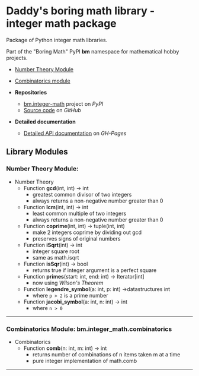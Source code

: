 # Daddy's boring math library - integer math package

Package of Python integer math libraries.

Part of the "Boring Math" PyPI **bm** namespace for mathematical hobby
projects.

* [Number Theory Module](#number-theory)
* [Combinatorics module](#combinatorics)

* **Repositories**
  * [bm.integer-math][1] project on *PyPI*
  * [Source code][2] on *GitHub*
* **Detailed documentation**
  * [Detailed API documentation][3] on *GH-Pages*

## Library Modules

### Number Theory Module: 

* Number Theory
  * Function **gcd**(int, int) -> int
    * greatest common divisor of two integers
    * always returns a non-negative number greater than 0
  * Function **lcm**(int, int) -> int
    * least common multiple of two integers
    * always returns a non-negative number greater than 0
  * Function **coprime**(int, int) -> tuple(int, int)
    * make 2 integers coprime by dividing out gcd
    * preserves signs of original numbers
  * Function **iSqrt**(int) -> int
    * integer square root
    * same as math.isqrt
  * Function **isSqr**(int) -> bool
    * returns true if integer argument is a perfect square
  * Function **primes**(start: int, end: int) -> Iterator[int]
    * now using *Wilson's Theorem*
  * Function **legendre_symbol**(a: int, p: int) ->datastructures int
    * where `p > 2` is a prime number
  * Function **jacobi_symbol**(a: int, n: int) -> int
    * where `n > 0`

---

### Combinatorics Module: **bm.integer_math.combinatorics**

* Combinatorics 
  * Function **comb**(n: int, m: int) -> int
    * returns number of combinations of n items taken m at a time
    * pure integer implementation of math.comb

---

[1]: https://pypi.org/project/bm.integer-math/
[2]: https://github.com/grscheller/bm-integer-math/
[3]: https://grscheller.github.io/boring-math-docs/integer-math/

